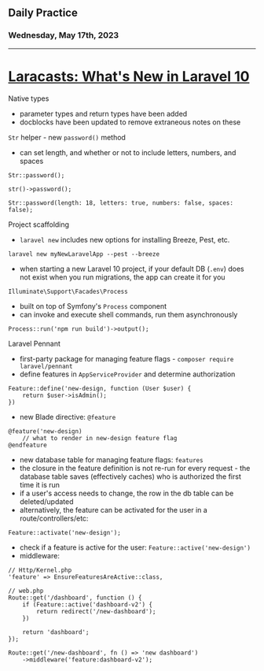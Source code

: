 ## Daily Practice
### Wednesday, May 17th, 2023
---


# [Laracasts: What's New in Laravel 10](https://laracasts.com/series/whats-new-in-laravel-10)  


Native types
- parameter types and return types have been added
- docblocks have been updated to remove extraneous notes on these


`Str` helper - new `password()` method
- can set length, and whether or not to include letters, numbers, and spaces
```
Str::password();
```
```
str()->password();
```
```
Str::password(length: 18, letters: true, numbers: false, spaces: false);
```


Project scaffolding
- `laravel new` includes new options for installing Breeze, Pest, etc.
```
laravel new myNewLaravelApp --pest --breeze
```
- when starting a new Laravel 10 project, if your default DB (`.env`) does not exist when you run migrations, the app can create it for you


`Illuminate\Support\Facades\Process`
- built on top of Symfony's `Process` component
- can invoke and execute shell commands, run them asynchronously
```
Process::run('npm run build')->output();
```


Laravel Pennant
- first-party package for managing feature flags - `composer require laravel/pennant`
- define features in `AppServiceProvider` and determine authorization
```
Feature::define('new-design, function (User $user) {
    return $user->isAdmin();
})
```
- new Blade directive: `@feature`
```
@feature('new-design)
    // what to render in new-design feature flag
@endfeature
```
- new database table for managing feature flags: `features`
- the closure in the feature definition is not re-run for every request - the database table saves (effectively caches) who is authorized the first time it is run
- if a user's access needs to change, the row in the db table can be deleted/updated
- alternatively, the feature can be activated for the user in a route/controllers/etc:
```
Feature::activate('new-design');
```
- check if a feature is active for the user: `Feature::active('new-design')`
- middleware: 
```
// Http/Kernel.php
'feature' => EnsureFeaturesAreActive::class,
```
```
// web.php
Route::get('/dashboard', function () {
    if (Feature::active('dashboard-v2') {
        return redirect('/new-dashboard');
    })

    return 'dashboard';
});

Route::get('/new-dashboard', fn () => 'new dashboard')
    ->middleware('feature:dashboard-v2');
```